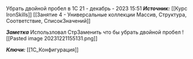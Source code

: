 
Убрать двойной пробел в 1С
 21 - декабрь - 2023  15:51 
***Источник:***  [[Курс IronSkills]] [[Занятие 4 - Универсальные коллекции Массив, Структура, Соответствие, СписокЗначений]]

***Заметка*** 
Использловал СтрЗаменить что бы убрать двойной пробел
![[Pasted image 20231221155131.png]]

***Ключи:*** [[1С_Конфигурация]]